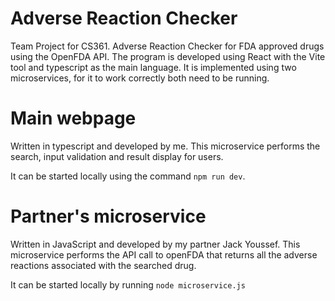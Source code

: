 # Adverse Reaction Checker
Team Project for CS361.  Adverse Reaction Checker for FDA approved drugs using the OpenFDA API. The program is developed using React with the Vite tool and typescript as the main language. It is implemented using two microservices, for it to work correctly both need to be running.

# Main webpage
Written in typescript and developed by me. This microservice performs the search, input validation and result display for users.<p>
It can be started locally using the command `npm run dev`.

# Partner's microservice
Written in JavaScript and developed by my partner Jack Youssef. This microservice performs the API call to openFDA that returns all the adverse reactions associated with the searched drug.<p>
It can be started locally by running `node microservice.js`

